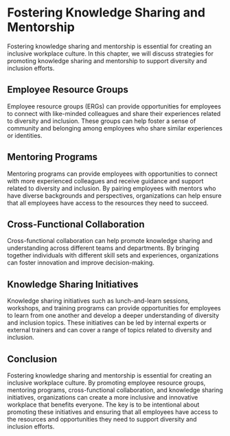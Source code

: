 Fostering Knowledge Sharing and Mentorship
====================================================================================

Fostering knowledge sharing and mentorship is essential for creating an inclusive workplace culture. In this chapter, we will discuss strategies for promoting knowledge sharing and mentorship to support diversity and inclusion efforts.

Employee Resource Groups
------------------------

Employee resource groups (ERGs) can provide opportunities for employees to connect with like-minded colleagues and share their experiences related to diversity and inclusion. These groups can help foster a sense of community and belonging among employees who share similar experiences or identities.

Mentoring Programs
------------------

Mentoring programs can provide employees with opportunities to connect with more experienced colleagues and receive guidance and support related to diversity and inclusion. By pairing employees with mentors who have diverse backgrounds and perspectives, organizations can help ensure that all employees have access to the resources they need to succeed.

Cross-Functional Collaboration
------------------------------

Cross-functional collaboration can help promote knowledge sharing and understanding across different teams and departments. By bringing together individuals with different skill sets and experiences, organizations can foster innovation and improve decision-making.

Knowledge Sharing Initiatives
-----------------------------

Knowledge sharing initiatives such as lunch-and-learn sessions, workshops, and training programs can provide opportunities for employees to learn from one another and develop a deeper understanding of diversity and inclusion topics. These initiatives can be led by internal experts or external trainers and can cover a range of topics related to diversity and inclusion.

Conclusion
----------

Fostering knowledge sharing and mentorship is essential for creating an inclusive workplace culture. By promoting employee resource groups, mentoring programs, cross-functional collaboration, and knowledge sharing initiatives, organizations can create a more inclusive and innovative workplace that benefits everyone. The key is to be intentional about promoting these initiatives and ensuring that all employees have access to the resources and opportunities they need to support diversity and inclusion efforts.
